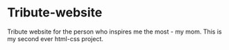 # Tribute-website
Tribute website for the person who inspires me the most - my mom.
This is my second ever html-css project.
